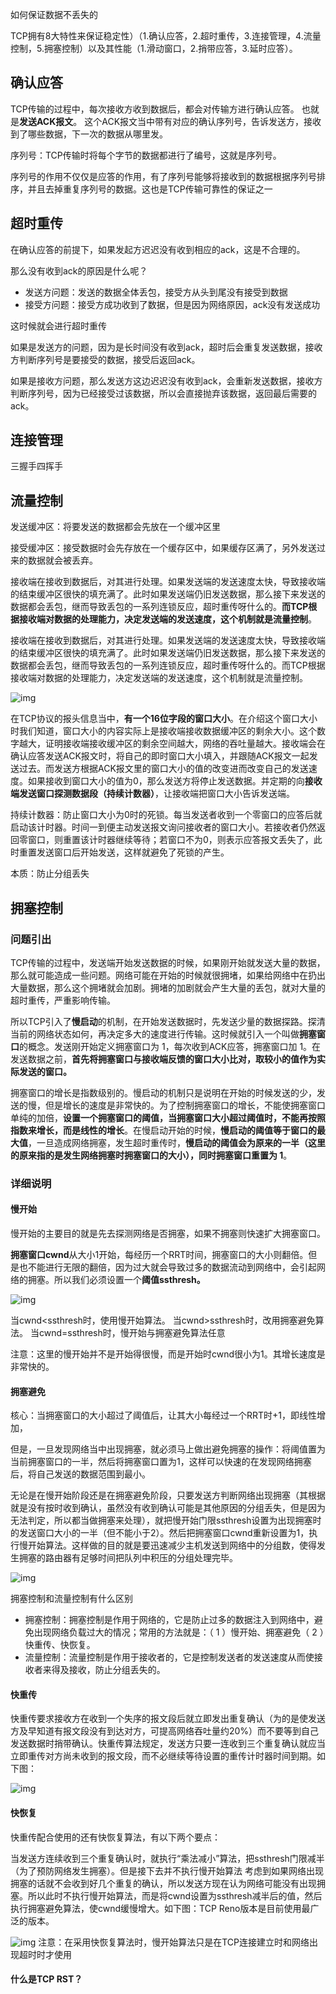 如何保证数据不丢失的





TCP拥有8大特性来保证稳定性）（1.确认应答，2.超时重传，3.连接管理，4.流量控制，5.拥塞控制）以及其性能（1.滑动窗口，2.捎带应答，3.延时应答）。



## 确认应答

TCP传输的过程中，每次接收方收到数据后，都会对传输方进行确认应答。 也就是**发送ACK报文**。 这个ACK报文当中带有对应的确认序列号，告诉发送方，接收到了哪些数据，下一次的数据从哪里发。



序列号：TCP传输时将每个字节的数据都进行了编号，这就是序列号。



序列号的作用不仅仅是应答的作用，有了序列号能够将接收到的数据根据序列号排序，并且去掉重复序列号的数据。这也是TCP传输可靠性的保证之一



## 超时重传

在确认应答的前提下，如果发起方迟迟没有收到相应的ack，这是不合理的。

那么没有收到ack的原因是什么呢？

- 发送方问题：发送的数据全体丢包，接受方从头到尾没有接受到数据
- 接受方问题：接受方成功收到了数据，但是因为网络原因，ack没有发送成功

这时候就会进行超时重传

如果是发送方的问题，因为是长时间没有收到ack，超时后会重复发送数据，接收方判断序列号是要接受的数据，接受后返回ack。



如果是接收方问题，那么发送方这边迟迟没有收到ack，会重新发送数据，接收方判断序列号，因为已经接受过该数据，所以会直接抛弃该数据，返回最后需要的ack。



## 连接管理

三握手四挥手

## 流量控制

发送缓冲区：将要发送的数据都会先放在一个缓冲区里

接受缓冲区：接受数据时会先存放在一个缓存区中，如果缓存区满了，另外发送过来的数据就会被丢弃。



接收端在接收到数据后，对其进行处理。如果发送端的发送速度太快，导致接收端的结束缓冲区很快的填充满了。此时如果发送端仍旧发送数据，那么接下来发送的数据都会丢包，继而导致丢包的一系列连锁反应，超时重传呀什么的。**而TCP根据接收端对数据的处理能力，决定发送端的发送速度，这个机制就是流量控制**。



接收端在接收到数据后，对其进行处理。如果发送端的发送速度太快，导致接收端的结束缓冲区很快的填充满了。此时如果发送端仍旧发送数据，那么接下来发送的数据都会丢包，继而导致丢包的一系列连锁反应，超时重传呀什么的。而TCP根据接收端对数据的处理能力，决定发送端的发送速度，这个机制就是流量控制。



![img](https://cdn.nlark.com/yuque/0/2023/png/29475739/1675771098014-3af951c3-3d12-4831-898d-5d6f0ec08390.png)

在TCP协议的报头信息当中，**有一个16位字段的窗口大小**。在介绍这个窗口大小时我们知道，窗口大小的内容实际上是接收端接收数据缓冲区的剩余大小。这个数字越大，证明接收端接收缓冲区的剩余空间越大，网络的吞吐量越大。接收端会在确认应答发送ACK报文时，将自己的即时窗口大小填入，并跟随ACK报文一起发送过去。而发送方根据ACK报文里的窗口大小的值的改变进而改变自己的发送速度。如果接收到窗口大小的值为0，那么发送方将停止发送数据。并定期的向**接收端发送窗口探测数据段（持续计数器）**，让接收端把窗口大小告诉发送端。



持续计数器：防止窗口大小为0时的死锁。每当发送者收到一个零窗口的应答后就启动该计时器。时间一到便主动发送报文询问接收者的窗口大小。若接收者仍然返回零窗口，则重置该计时器继续等待；若窗口不为0，则表示应答报文丢失了，此时重置发送窗口后开始发送，这样就避免了死锁的产生。



本质：防止分组丢失



## 拥塞控制

### 问题引出

TCP传输的过程中，发送端开始发送数据的时候，如果刚开始就发送大量的数据，那么就可能造成一些问题。网络可能在开始的时候就很拥堵，如果给网络中在扔出大量数据，那么这个拥堵就会加剧。拥堵的加剧就会产生大量的丢包，就对大量的超时重传，严重影响传输。



所以TCP引入了**慢启动**的机制，在开始发送数据时，先发送少量的数据探路。探清当前的网络状态如何，再决定多大的速度进行传输。这时候就引入一个叫做**拥塞窗口**的概念。发送刚开始定义拥塞窗口为 1，每次收到ACK应答，拥塞窗口加 1。在发送数据之前，**首先将拥塞窗口与接收端反馈的窗口大小比对，取较小的值作为实际发送的窗口。**



拥塞窗口的增长是指数级别的。慢启动的机制只是说明在开始的时候发送的少，发送的慢，但是增长的速度是非常快的。为了控制拥塞窗口的增长，不能使拥塞窗口单纯的加倍，**设置一个拥塞窗口的阈值，当拥塞窗口大小超过阈值时，不能再按照指数来增长，而是线性的增长**。在慢启动开始的时候，**慢启动的阈值等于窗口的最大值**，一旦造成网络拥塞，发生超时重传时，**慢启动的阈值会为原来的一半（这里的原来指的是发生网络拥塞时拥塞窗口的大小），同时拥塞窗口重置为 1**。



### 详细说明

#### 慢开始

慢开始的主要目的就是先去探测网络是否拥塞，如果不拥塞则快速扩大拥塞窗口。

**拥塞窗口cwnd**从大小1开始，每经历一个RRT时间，拥塞窗口的大小则翻倍。但是也不能进行无限的翻倍，因为过大就会导致过多的数据流动到网络中，会引起网络的拥塞。所以我们必须设置一个**阈值ssthresh。**

![img](https://cdn.nlark.com/yuque/0/2023/png/29475739/1675772346910-16db7504-ec0e-4444-aa34-6759066456bb.png)

当cwnd<ssthresh时，使用慢开始算法。
当cwnd>ssthresh时，改用拥塞避免算法。
当cwnd=ssthresh时，慢开始与拥塞避免算法任意



注意：这里的慢开始并不是开始得很慢，而是开始时cwnd很小为1。其增长速度是非常快的。



#### 拥塞避免

核心：当拥塞窗口的大小超过了阈值后，让其大小每经过一个RRT时+1，即线性增加，

但是，一旦发现网络当中出现拥塞，就必须马上做出避免拥塞的操作：将阈值置为当前拥塞窗口的一半，然后将拥塞窗口置为1，这样可以快速的在发现网络拥塞后，将自己发送的数据范围到最小。



无论是在慢开始阶段还是在拥塞避免阶段，只要发送方判断网络出现拥塞（其根据就是没有按时收到确认，虽然没有收到确认可能是其他原因的分组丢失，但是因为无法判定，所以都当做拥塞来处理），就把慢开始门限ssthresh设置为出现拥塞时的发送窗口大小的一半（但不能小于2）。然后把拥塞窗口cwnd重新设置为1，执行慢开始算法。这样做的目的就是要迅速减少主机发送到网络中的分组数，使得发生拥塞的路由器有足够时间把队列中积压的分组处理完毕。



![img](https://cdn.nlark.com/yuque/0/2023/png/29475739/1675772988066-68c2cea7-92cd-4ec1-beb0-1e03263fcdd3.png)





拥塞控制和流量控制有什么区别

- 拥塞控制：拥塞控制是作用于网络的，它是防止过多的数据注入到网络中，避免出现网络负载过大的情况；常用的方法就是：（ 1 ）慢开始、拥塞避免（ 2 ）快重传、快恢复。
- 流量控制：流量控制是作用于接收者的，它是控制发送者的发送速度从而使接收者来得及接收，防止分组丢失的。

#### 快重传

快重传要求接收方在收到一个失序的报文段后就立即发出重复确认（为的是使发送方及早知道有报文段没有到达对方，可提高网络吞吐量约20%）而不要等到自己发送数据时捎带确认。快重传算法规定，发送方只要一连收到三个重复确认就应当立即重传对方尚未收到的报文段，而不必继续等待设置的重传计时器时间到期。如下图：

![img](https://cdn.nlark.com/yuque/0/2023/png/29475739/1675773196722-9a5ab2df-6485-4c7b-9fd0-3cd647d9b4d4.png)



#### 快恢复

快重传配合使用的还有快恢复算法，有以下两个要点：

当发送方连续收到三个重复确认时，就执行“乘法减小”算法，把ssthresh门限减半（为了预防网络发生拥塞）。但是接下去并不执行慢开始算法
考虑到如果网络出现拥塞的话就不会收到好几个重复的确认，所以发送方现在认为网络可能没有出现拥塞。所以此时不执行慢开始算法，而是将cwnd设置为ssthresh减半后的值，然后执行拥塞避免算法，使cwnd缓慢增大。如下图：TCP Reno版本是目前使用最广泛的版本。

![img](https://cdn.nlark.com/yuque/0/2023/png/29475739/1675773303114-99212f97-5db2-4acf-a132-ac6adac1b913.png)
注意：在采用快恢复算法时，慢开始算法只是在TCP连接建立时和网络出现超时时才使用





#### 什么是TCP RST？